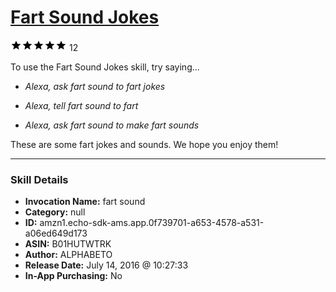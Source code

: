# [Fart Sound Jokes](http://alexa.amazon.com/#skills/amzn1.echo-sdk-ams.app.0f739701-a653-4578-a531-a06ed649d173)
![5 stars](../../images/ic_star_black_18dp_1x.png)![5 stars](../../images/ic_star_black_18dp_1x.png)![5 stars](../../images/ic_star_black_18dp_1x.png)![5 stars](../../images/ic_star_black_18dp_1x.png)![5 stars](../../images/ic_star_black_18dp_1x.png) 12

To use the Fart Sound Jokes skill, try saying...

* *Alexa, ask fart sound to fart jokes*

* *Alexa, tell fart sound to fart*

* *Alexa, ask fart sound to make fart sounds*

These are some fart jokes and sounds. We hope you enjoy them!

***

### Skill Details

* **Invocation Name:** fart sound
* **Category:** null
* **ID:** amzn1.echo-sdk-ams.app.0f739701-a653-4578-a531-a06ed649d173
* **ASIN:** B01HUTWTRK
* **Author:** ALPHABETO
* **Release Date:** July 14, 2016 @ 10:27:33
* **In-App Purchasing:** No
